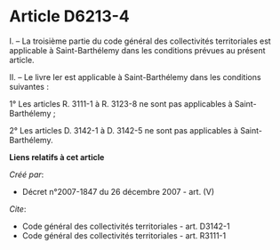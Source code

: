 # Article D6213-4

I. – La troisième partie du code général des collectivités territoriales est applicable à Saint-Barthélemy dans les
conditions prévues au présent article.

II. – Le livre Ier est applicable à Saint-Barthélemy dans les conditions suivantes :

1° Les articles R. 3111-1 à R. 3123-8 ne sont pas applicables à Saint-Barthélemy ;

2° Les articles D. 3142-1 à D. 3142-5 ne sont pas applicables à Saint-Barthélemy.

**Liens relatifs à cet article**

_Créé par_:

  - Décret n°2007-1847 du 26 décembre 2007 - art. (V)

_Cite_:

  - Code général des collectivités territoriales - art. D3142-1
  - Code général des collectivités territoriales - art. R3111-1
